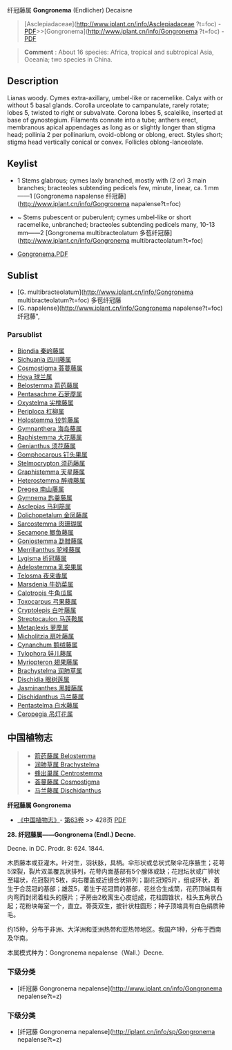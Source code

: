 纤冠藤属 **Gongronema** (Endlicher) Decaisne

> [Asclepiadaceae](http://www.iplant.cn/info/Asclepiadaceae ?t=foc) - [PDF](http://iplant.cn/foc/pdf/Asclepiadaceae.pdf)>>[Gongronema](http://www.iplant.cn/info/Gongronema ?t=foc) - [PDF](http://www.iplant.cn/foc/pdf/Gongronema.pdf)

> **Comment** : 
> About 16 species: Africa, tropical and subtropical Asia, Oceania; two species in China.

## Description

Lianas woody. Cymes extra-axillary, umbel-like or racemelike. Calyx with or without 5 basal glands. Corolla urceolate to campanulate, rarely rotate; lobes 5, twisted to right or subvalvate. Corona lobes 5, scalelike, inserted at base of gynostegium. Filaments connate into a tube; anthers erect, membranous apical appendages as long as or slightly longer than stigma head; pollinia 2 per pollinarium, ovoid-oblong or oblong, erect. Styles short; stigma head vertically conical or convex. Follicles oblong-lanceolate.

## Keylist

* 1 Stems glabrous; cymes laxly branched, mostly with (2 or) 3 main branches; bracteoles subtending pedicels few, minute, linear, ca. 1 mm——1  [Gongronema napalense 纤冠藤](http://www.iplant.cn/info/Gongronema napalense?t=foc)
* ~ Stems pubescent or puberulent; cymes umbel-like or short racemelike, unbranched; bracteoles subtending pedicels many, 10-13 mm——2  [Gongronema multibracteolatum 多苞纤冠藤](http://www.iplant.cn/info/Gongronema multibracteolatum?t=foc)

* [Gongronema.PDF](http://iplant.cn/foc/pdf/Gongronema.pdf)

## Sublist

* [G.  multibracteolatum](http://www.iplant.cn/info/Gongronema multibracteolatum?t=foc)
 多苞纤冠藤
* [G.  napalense](http://www.iplant.cn/info/Gongronema napalense?t=foc) 纤冠藤",

### Parsublist

* [Biondia  秦岭藤属](http://www.iplant.cn/info/Biondia?t=foc)
* [Sichuania  四川藤属](http://www.iplant.cn/info/Sichuania?t=foc)
* [Cosmostigma  荟蔓藤属](http://www.iplant.cn/info/Cosmostigma?t=foc)
* [Hoya  球兰属](http://www.iplant.cn/info/Hoya?t=foc)
* [Belostemma  箭药藤属](http://www.iplant.cn/info/Belostemma?t=foc)
* [Pentasachme  石萝藦属](http://www.iplant.cn/info/Pentasachme?t=foc)
* [Oxystelma  尖槐藤属](http://www.iplant.cn/info/Oxystelma?t=foc)
* [Periploca  杠柳属](http://www.iplant.cn/info/Periploca?t=foc)
* [Holostemma  铰剪藤属](http://www.iplant.cn/info/Holostemma?t=foc)
* [Gymnanthera  海岛藤属](http://www.iplant.cn/info/Gymnanthera?t=foc)
* [Raphistemma  大花藤属](http://www.iplant.cn/info/Raphistemma?t=foc)
* [Genianthus  须花藤属](http://www.iplant.cn/info/Genianthus?t=foc)
* [Gomphocarpus  钉头果属](http://www.iplant.cn/info/Gomphocarpus?t=foc)
* [Stelmocrypton  须药藤属](http://www.iplant.cn/info/Stelmocrypton?t=foc)
* [Graphistemma  天星藤属](http://www.iplant.cn/info/Graphistemma?t=foc)
* [Heterostemma  醉魂藤属](http://www.iplant.cn/info/Heterostemma?t=foc)
* [Dregea  南山藤属](http://www.iplant.cn/info/Dregea?t=foc)
* [Gymnema  匙羹藤属](http://www.iplant.cn/info/Gymnema?t=foc)
* [Asclepias  马利筋属](http://www.iplant.cn/info/Asclepias?t=foc)
* [Dolichopetalum  金凤藤属](http://www.iplant.cn/info/Dolichopetalum?t=foc)
* [Sarcostemma  肉珊瑚属](http://www.iplant.cn/info/Sarcostemma?t=foc)
* [Secamone  鲫鱼藤属](http://www.iplant.cn/info/Secamone?t=foc)
* [Goniostemma  勐腊藤属](http://www.iplant.cn/info/Goniostemma?t=foc)
* [Merrillanthus  驼峰藤属](http://www.iplant.cn/info/Merrillanthus?t=foc)
* [Lygisma  折冠藤属](http://www.iplant.cn/info/Lygisma?t=foc)
* [Adelostemma  乳突果属](Adelostemma-乳突果属.md)
* [Telosma  夜来香属](http://www.iplant.cn/info/Telosma?t=foc)
* [Marsdenia  牛奶菜属](http://www.iplant.cn/info/Marsdenia?t=foc)
* [Calotropis  牛角瓜属](http://www.iplant.cn/info/Calotropis?t=foc)
* [Toxocarpus  弓果藤属](http://www.iplant.cn/info/Toxocarpus?t=foc)
* [Cryptolepis  白叶藤属](http://www.iplant.cn/info/Cryptolepis?t=foc)
* [Streptocaulon  马莲鞍属](http://www.iplant.cn/info/Streptocaulon?t=foc)
* [Metaplexis  萝藦属](http://www.iplant.cn/info/Metaplexis?t=foc)
* [Micholitzia  扇叶藤属](http://www.iplant.cn/info/Micholitzia?t=foc)
* [Cynanchum  鹅绒藤属](http://www.iplant.cn/info/Cynanchum?t=foc)
* [Tylophora  娃儿藤属](http://www.iplant.cn/info/Tylophora?t=foc)
* [Myriopteron  翅果藤属](http://www.iplant.cn/info/Myriopteron?t=foc)
* [Brachystelma  润肺草属](http://www.iplant.cn/info/Brachystelma?t=foc)
* [Dischidia  眼树莲属](http://www.iplant.cn/info/Dischidia?t=foc)
* [Jasminanthes  黑鳗藤属](http://www.iplant.cn/info/Jasminanthes?t=foc)
* [Dischidanthus  马兰藤属](http://www.iplant.cn/info/Dischidanthus?t=foc)
* [Pentastelma  白水藤属](http://www.iplant.cn/info/Pentastelma?t=foc)
* [Ceropegia  吊灯花属](http://www.iplant.cn/info/Ceropegia?t=foc)

## 中国植物志

> * [箭药藤属  Belostemma](Belostemma-箭药藤属.md)
> * [润肺草属  Brachystelma](Brachystelma-润肺草属.md)
> * [蜂出巢属  Centrostemma](http://www.iplant.cn/info/Centrostemma?t=z)
> * [荟蔓藤属  Cosmostigma](http://www.iplant.cn/info/Cosmostigma?t=z)
> * [马兰藤属  Dischidanthus](http://www.iplant.cn/info/Dischidanthus?t=z)

**纤冠藤属 Gongronema**

* [《中国植物志》](http://www.iplant.cn/frps)- [第63卷](http://www.iplant.cn/frps/vol/63) >> 428页 [PDF](http://www.iplant.cn/frps/pdf/63/428y.pdf)

**28. 纤冠藤属——Gongronema (Endl.) Decne.**

Decne. in DC. Prodr. 8: 624. 1844.

木质藤本或亚灌木。叶对生，羽状脉，具柄。伞形状或总状式聚伞花序腋生；花萼5深裂，裂片双盖覆瓦状排列，花萼内面基部有5个腺体或缺；花冠坛状或广钟状至辐状，花冠裂片5枚，向右覆盖或近镊合状排列；副花冠短5片，组成环状，着生于合蕊冠的基部；雄蕊5，着生于花冠筒的基部，花丝合生成筒，花药顶端具有内弯而封闭着柱头的膜片；子房由2枚离生心皮组成，花柱圆锥状，柱头五角状凸起；花粉块每室一个，直立。蓇葖双生，披针状柱圆形；种子顶端具有白色绢质种毛。

约15种，分布于非洲、大洋洲和亚洲热带和亚热带地区。我国产1种，分布于西南及华南。

本属模式种为：Gongronema nepalense（Wall.）Decne.

### 下级分类
* [纤冠藤  Gongronema nepalense](http://www.iplant.cn/info/Gongronema nepalense?t=z)

### 下级分类
* [纤冠藤  Gongronema nepalense](http://iplant.cn/info/sp/Gongronema nepalense?t=z)
